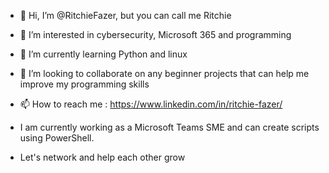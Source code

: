 - 👋 Hi, I’m @RitchieFazer, but you can call me Ritchie
- 👀 I’m interested in cybersecurity, Microsoft 365 and programming
- 🌱 I’m currently learning Python and linux
- 💞️ I’m looking to collaborate on any beginner projects that can help me improve my programming skills
- 📫 How to reach me :
https://www.linkedin.com/in/ritchie-fazer/

- I am currently working as a Microsoft Teams SME and can create scripts using PowerShell.

- Let's network and help each other grow

<!---
RitchieFazer/RitchieFazer is a ✨ special ✨ repository because its `README.md` (this file) appears on your GitHub profile.
You can click the Preview link to take a look at your changes.
--->
